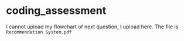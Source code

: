 # coding_assessment

I cannot upload my flowchart of next question, I upload here. The file is ```Recommendation System.pdf```
